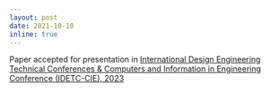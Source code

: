 ```yaml
---
layout: post
date: 2021-10-10
inline: true
---
```

<!--
Participated in SUTD Three Minute Thesis (3MT).
-->

Paper accepted for presentation in [International Design Engineering Technical Conferences & Computers and Information in Engineering Conference (IDETC-CIE), 2023](https://event.asme.org/IDETC-CIE)